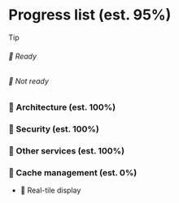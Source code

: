 # Progress list (est. 95%)

> [!TIP]
> ###### 🔷 Ready
> ###### 🔶 Not ready
### 🔷 Architecture (est. 100%)
### 🔷 Security (est. 100%)
### 🔷 Other services (est. 100%)
### 🔶 Cache management (est. 0%)
- 🔶 Real-tile display